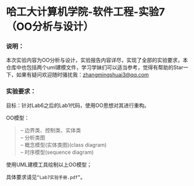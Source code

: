 # 哈工大计算机学院-软件工程-实验7（OO分析与设计）

### 说明：

本次实验内容为OO分析与设计，实验报告内容详尽，实现了全部的实验要求，本仓库中也包括两个uml建模文件，学习学妹们可以适当参考，觉得有帮助的Star一下，如果有疑问欢迎随时骚扰我：zhangmingshuai3@qq.com

### 实验要求：<br>

目标：针对Lab6之后的Lab1代码，使用OO思想对其进行重构。<br>

OO模型： 
>– 边界类、控制类、实体类 <br>
>– 分析类图 <br>
>– 概念模型(实体类图)(class diagram) <br>
>– 时序模型(sequence diagram) <br>

使用UML建模工具绘制以上OO模型；<br>


具体要求请见`“Lab7实验手册.pdf”`。
